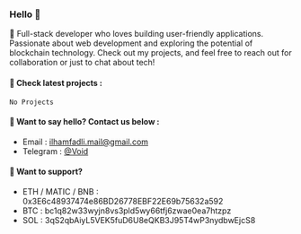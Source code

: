 ### Hello 👋

🚀 Full-stack developer who loves building user-friendly applications. Passionate about web development and exploring the potential of blockchain technology. Check out my projects, and feel free to reach out for collaboration or just to chat about tech!

#### 📢 Check latest projects :
`No Projects`

#### 📢 Want to say hello? Contact us below :
- Email : ilhamfadli.mail@gmail.com
- Telegram : [@Void](t.me/thev0idx)

#### 📢 Want to support?
- ETH / MATIC / BNB : 0x3E6c48937474e86BD26778EBF22E69b75632a592
- BTC : bc1q82w33wyjn8vs3pld5wy66tfj6zwae0ea7htzpz
- SOL : 3qS2qbAiyL5VEK5fuD6U8eQKB3J95T4wP3nydbwEjcS8
